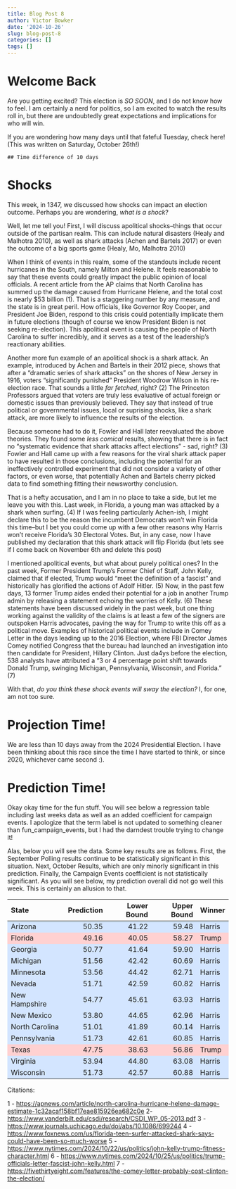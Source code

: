 ```yaml
---
title: Blog Post 8
author: Victor Bowker
date: '2024-10-26'
slug: blog-post-8
categories: []
tags: []
---
```


<link href="{{< blogdown/postref >}}index_files/htmltools-fill/fill.css" rel="stylesheet" />
<script src="{{< blogdown/postref >}}index_files/htmlwidgets/htmlwidgets.js"></script>
<link href="{{< blogdown/postref >}}index_files/datatables-css/datatables-crosstalk.css" rel="stylesheet" />
<script src="{{< blogdown/postref >}}index_files/datatables-binding/datatables.js"></script>
<script src="{{< blogdown/postref >}}index_files/jquery/jquery-3.6.0.min.js"></script>
<link href="{{< blogdown/postref >}}index_files/dt-core/css/jquery.dataTables.min.css" rel="stylesheet" />
<link href="{{< blogdown/postref >}}index_files/dt-core/css/jquery.dataTables.extra.css" rel="stylesheet" />
<script src="{{< blogdown/postref >}}index_files/dt-core/js/jquery.dataTables.min.js"></script>
<link href="{{< blogdown/postref >}}index_files/crosstalk/css/crosstalk.min.css" rel="stylesheet" />
<script src="{{< blogdown/postref >}}index_files/crosstalk/js/crosstalk.min.js"></script>
<script src="{{< blogdown/postref >}}index_files/kePrint/kePrint.js"></script>

<link href="{{< blogdown/postref >}}index_files/lightable/lightable.css" rel="stylesheet" />

# Welcome Back

Are you getting excited? This election is *SO SOON*, and I do not know how to feel. I am certainly a nerd for politics, so I am excited to watch the results roll in, but there are undoubtedly great expectations and implications for who will win.

If you are wondering how many days until that fateful Tuesday, check here! (This was written on Saturday, October 26th!)

    ## Time difference of 10 days

# Shocks

This week, in 1347, we discussed how shocks can impact an election outcome. Perhaps you are wondering, *what is a shock*?

Well, let me tell you! First, I will discuss apolitical shocks–things that occur outside of the partisan realm. This can include natural disasters (Healy and Malhotra 2010), as well as shark attacks (Achen and Bartels 2017) or even the outcome of a big sports game (Healy, Mo, Malhotra 2010)

When I think of events in this realm, some of the standouts include recent hurricanes in the South, namely Milton and Helene. It feels reasonable to say that these events could greatly impact the public opinion of local officials. A recent article from the AP claims that North Carolina has summed up the damage caused from Hurricane Helene, and the total cost is nearly \$53 billion (1). That is a staggering number by any measure, and the state is in great peril. How officials, like Governor Roy Cooper, and President Joe Biden, respond to this crisis could potentially implicate them in future elections (though of course we know President Biden is not seeking re-election). This apolitical event is causing the people of North Carolina to suffer incredibly, and it serves as a test of the leadership’s reactionary abilities.

Another more fun example of an apolitical shock is a shark attack. An example, introduced by Achen and Bartels in their 2012 piece, shows that after a “dramatic series of shark attacks” on the shores of New Jersey in 1916, voters “significantly punished” President Woodrow Wilson in his re-election race. That sounds a little *far fetched*, right? (2) The Princeton Professors argued that voters are truly less evaluative of actual foreign or domestic issues than previously believed. They say that instead of true political or governmental issues, local or suprising shocks, like a shark attack, are more likely to influence the results of the election.

Because someone had to do it, Fowler and Hall later reevaluated the above theories. They found some *less comical* results, showing that there is in fact no “systematic evidence that shark attacks affect elections” - sad, right? (3) Fowler and Hall came up with a few reasons for the viral shark attack paper to have resulted in those conclusions, including the potential for an ineffectively controlled experiment that did not consider a variety of other factors, or even worse, that potentially Achen and Bartels cherry picked data to find something fitting their newsworthy conclusion.

That is a hefty accusation, and I am in no place to take a side, but let me leave you with this. Last week, in Florida, a young man was attacked by a shark when surfing. (4) If I was feeling particularly Achen-ish, I might declare this to be the reason the incumbent Democrats won’t win Florida this time–but I bet you could come up with a few other reasons why Harris won’t receive Florida’s 30 Electoral Votes. But, in any case, now I have published my declaration that this shark attack will flip Florida (but lets see if I come back on November 6th and delete this post)

I mentioned apolitical events, but what about purely political ones? In the past week, Former President Trump’s Former Chief of Staff, John Kelly, claimed that if elected, Trump would “meet the definition of a fascist” and historically has glorified the actions of Adolf Hitler. (5) Now, in the past few days, 13 former Trump aides ended their potential for a job in another Trump admin by releasing a statement echoing the worries of Kelly. (6) These statements have been discussed widely in the past week, but one thing working against the validity of the claims is at least a few of the signers are outspoken Harris advocates, paving the way for Trump to write this off as a political move. Examples of historical political events include in Comey Letter in the days leading up to the 2016 Election, where FBI Director James Comey notified Congress that the bureau had launched an investigation into then candidate for President, Hillary Clinton. Just da4ys before the election, 538 analysts have attributed a “3 or 4 percentage point shift towards Donald Trump, swinging Michigan, Pennsylvania, Wisconsin, and Florida.” (7)

With that, *do you think these shock events will sway the election?* I, for one, am not too sure.

# Projection Time!

We are less than 10 days away from the 2024 Presidential Election. I have been thinking about this race since the time I have started to think, or since 2020, whichever came second :).

# Prediction Time!

Okay okay time for the fun stuff. You will see below a regression table including last weeks data as well as an added coefficient for campaign events. I apologize that the term label is not updated to something cleaner than fun_campaign_events, but I had the darndest trouble trying to change it!

Alas, below you will see the data. Some key results are as follows. First, the September Polling results continue to be statistically significant in this situation. Next, October Results, which are only minorly significant in this prediction. Finally, the Campaign Events coefficient is not statistically significant. As you will see below, my prediction overall did not go well this week. This is certainly an allusion to that.

<div class="datatables html-widget html-fill-item" id="htmlwidget-1" style="width:100%;height:auto;"></div>
<script type="application/json" data-for="htmlwidget-1">{"x":{"filter":"none","vertical":false,"caption":"<caption>Updated Regression Results<\/caption>","data":[["1","2","3"],["(Intercept)","September_Results","October_Results"],[2.282644075352613,-0.4930025587285782,1.520408518925726],[2.444238400919505,0.3560524316813045,0.3380622646293033],[0.933887657805351,-1.38463471910748,4.497421564021367],[0.3527802658988687,0.1694772690824088,1.983294708572872e-05]],"container":"<table class=\"display\">\n  <thead>\n    <tr>\n      <th> <\/th>\n      <th>term<\/th>\n      <th>estimate<\/th>\n      <th>std.error<\/th>\n      <th>statistic<\/th>\n      <th>p.value<\/th>\n    <\/tr>\n  <\/thead>\n<\/table>","options":{"pageLength":4,"columnDefs":[{"className":"dt-right","targets":[2,3,4,5]},{"orderable":false,"targets":0},{"name":" ","targets":0},{"name":"term","targets":1},{"name":"estimate","targets":2},{"name":"std.error","targets":3},{"name":"statistic","targets":4},{"name":"p.value","targets":5}],"order":[],"autoWidth":false,"orderClasses":false,"lengthMenu":[4,10,25,50,100]},"selection":{"mode":"multiple","selected":null,"target":"row","selectable":null}},"evals":[],"jsHooks":[]}</script>
<table class="table" style="width: auto !important; margin-left: auto; margin-right: auto;">
<thead>
<tr>
<th style="text-align:left;">
State
</th>
<th style="text-align:right;">
Prediction
</th>
<th style="text-align:right;">
Lower Bound
</th>
<th style="text-align:right;">
Upper Bound
</th>
<th style="text-align:left;">
Winner
</th>
</tr>
</thead>
<tbody>
<tr>
<td style="text-align:left;background-color: #D3E5FF !important;">
Arizona
</td>
<td style="text-align:right;background-color: #D3E5FF !important;">
50.35
</td>
<td style="text-align:right;background-color: #D3E5FF !important;">
41.22
</td>
<td style="text-align:right;background-color: #D3E5FF !important;">
59.48
</td>
<td style="text-align:left;background-color: #D3E5FF !important;">
Harris
</td>
</tr>
<tr>
<td style="text-align:left;background-color: #FFD1D1 !important;">
Florida
</td>
<td style="text-align:right;background-color: #FFD1D1 !important;">
49.16
</td>
<td style="text-align:right;background-color: #FFD1D1 !important;">
40.05
</td>
<td style="text-align:right;background-color: #FFD1D1 !important;">
58.27
</td>
<td style="text-align:left;background-color: #FFD1D1 !important;">
Trump
</td>
</tr>
<tr>
<td style="text-align:left;background-color: #D3E5FF !important;">
Georgia
</td>
<td style="text-align:right;background-color: #D3E5FF !important;">
50.77
</td>
<td style="text-align:right;background-color: #D3E5FF !important;">
41.64
</td>
<td style="text-align:right;background-color: #D3E5FF !important;">
59.90
</td>
<td style="text-align:left;background-color: #D3E5FF !important;">
Harris
</td>
</tr>
<tr>
<td style="text-align:left;background-color: #D3E5FF !important;">
Michigan
</td>
<td style="text-align:right;background-color: #D3E5FF !important;">
51.56
</td>
<td style="text-align:right;background-color: #D3E5FF !important;">
42.42
</td>
<td style="text-align:right;background-color: #D3E5FF !important;">
60.69
</td>
<td style="text-align:left;background-color: #D3E5FF !important;">
Harris
</td>
</tr>
<tr>
<td style="text-align:left;background-color: #D3E5FF !important;">
Minnesota
</td>
<td style="text-align:right;background-color: #D3E5FF !important;">
53.56
</td>
<td style="text-align:right;background-color: #D3E5FF !important;">
44.42
</td>
<td style="text-align:right;background-color: #D3E5FF !important;">
62.71
</td>
<td style="text-align:left;background-color: #D3E5FF !important;">
Harris
</td>
</tr>
<tr>
<td style="text-align:left;background-color: #D3E5FF !important;">
Nevada
</td>
<td style="text-align:right;background-color: #D3E5FF !important;">
51.71
</td>
<td style="text-align:right;background-color: #D3E5FF !important;">
42.59
</td>
<td style="text-align:right;background-color: #D3E5FF !important;">
60.82
</td>
<td style="text-align:left;background-color: #D3E5FF !important;">
Harris
</td>
</tr>
<tr>
<td style="text-align:left;background-color: #D3E5FF !important;">
New Hampshire
</td>
<td style="text-align:right;background-color: #D3E5FF !important;">
54.77
</td>
<td style="text-align:right;background-color: #D3E5FF !important;">
45.61
</td>
<td style="text-align:right;background-color: #D3E5FF !important;">
63.93
</td>
<td style="text-align:left;background-color: #D3E5FF !important;">
Harris
</td>
</tr>
<tr>
<td style="text-align:left;background-color: #D3E5FF !important;">
New Mexico
</td>
<td style="text-align:right;background-color: #D3E5FF !important;">
53.80
</td>
<td style="text-align:right;background-color: #D3E5FF !important;">
44.65
</td>
<td style="text-align:right;background-color: #D3E5FF !important;">
62.96
</td>
<td style="text-align:left;background-color: #D3E5FF !important;">
Harris
</td>
</tr>
<tr>
<td style="text-align:left;background-color: #D3E5FF !important;">
North Carolina
</td>
<td style="text-align:right;background-color: #D3E5FF !important;">
51.01
</td>
<td style="text-align:right;background-color: #D3E5FF !important;">
41.89
</td>
<td style="text-align:right;background-color: #D3E5FF !important;">
60.14
</td>
<td style="text-align:left;background-color: #D3E5FF !important;">
Harris
</td>
</tr>
<tr>
<td style="text-align:left;background-color: #D3E5FF !important;">
Pennsylvania
</td>
<td style="text-align:right;background-color: #D3E5FF !important;">
51.73
</td>
<td style="text-align:right;background-color: #D3E5FF !important;">
42.61
</td>
<td style="text-align:right;background-color: #D3E5FF !important;">
60.85
</td>
<td style="text-align:left;background-color: #D3E5FF !important;">
Harris
</td>
</tr>
<tr>
<td style="text-align:left;background-color: #FFD1D1 !important;">
Texas
</td>
<td style="text-align:right;background-color: #FFD1D1 !important;">
47.75
</td>
<td style="text-align:right;background-color: #FFD1D1 !important;">
38.63
</td>
<td style="text-align:right;background-color: #FFD1D1 !important;">
56.86
</td>
<td style="text-align:left;background-color: #FFD1D1 !important;">
Trump
</td>
</tr>
<tr>
<td style="text-align:left;background-color: #D3E5FF !important;">
Virginia
</td>
<td style="text-align:right;background-color: #D3E5FF !important;">
53.94
</td>
<td style="text-align:right;background-color: #D3E5FF !important;">
44.80
</td>
<td style="text-align:right;background-color: #D3E5FF !important;">
63.08
</td>
<td style="text-align:left;background-color: #D3E5FF !important;">
Harris
</td>
</tr>
<tr>
<td style="text-align:left;background-color: #D3E5FF !important;">
Wisconsin
</td>
<td style="text-align:right;background-color: #D3E5FF !important;">
51.73
</td>
<td style="text-align:right;background-color: #D3E5FF !important;">
42.57
</td>
<td style="text-align:right;background-color: #D3E5FF !important;">
60.88
</td>
<td style="text-align:left;background-color: #D3E5FF !important;">
Harris
</td>
</tr>
</tbody>
</table>

Citations:

1 - https://apnews.com/article/north-carolina-hurricane-helene-damage-estimate-1c32acaf158bf17eae815926ea682c0e
2- https://www.vanderbilt.edu/csdi/research/CSDI_WP_05-2013.pdf
3 - https://www.journals.uchicago.edu/doi/abs/10.1086/699244
4 - https://www.foxnews.com/us/florida-teen-surfer-attacked-shark-says-could-have-been-so-much-worse
5 - https://www.nytimes.com/2024/10/22/us/politics/john-kelly-trump-fitness-character.html
6 - https://www.nytimes.com/2024/10/25/us/politics/trump-officials-letter-fascist-john-kelly.html
7 - https://fivethirtyeight.com/features/the-comey-letter-probably-cost-clinton-the-election/

